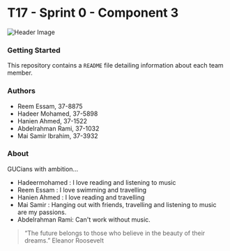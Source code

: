 ﻿# T17 - Sprint 0 - Component 3
![Header Image](https://images.pexels.com/photos/163130/keyboard-black-notebook-input-163130.jpeg?w=1260&h=750&auto=compress&cs=tinysrgb)

### Getting Started
This repository contains a `README` file detailing information about each team member.

### Authors
* Reem Essam, 37-8875
* Hadeer Mohamed, 37-5898
* Hanien Ahmed, 37-1522
* Abdelrahman Rami, 37-1032
* Mai Samir Ibrahim, 37-3932

### About
GUCians with ambition...

* Hadeermohamed : I love reading and listening to music 
* Reem Essam : I love swimming and travelling 
* Hanien Ahmed : I love reading and travelling
* Mai Samir : Hanging out with friends, travelling and listening to music are my passions.
* Abdelrahman Rami: Can't work without music.

> “The future belongs to those who believe in the beauty of their dreams.” Eleanor Roosevelt

 
